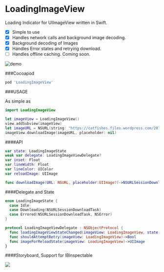 LoadingImageView
================

Loading Indicator for UIImageView written in Swift.

- [x] Simple to use
- [x] Handles network calls and background image decoding.
- [x] Background decoding of Images
- [x] Handles Error states and retrying download.
- [ ] Handles offline caching. Coming soon.

![demo](https://raw.githubusercontent.com/ggamecrazy/LoadingImageView/master/Screenshots/LoadingImageShowcase.gif)

###Cocoapod

``` ruby
pod 'LoadingImageView'

```

###USAGE

As simple as
``` swift
import LoadingImageView

let imageView = LoadingImageView()
view.addSubview(imageView)
let imageURL = NSURL(string: "https://catfishes.files.wordpress.com/2013/03/cat-breaded.jpg")
imageView.downloadImage(imageURL, placeholder: nil)
```
####API
``` swift
var state: LoadingImageState 
weak var delegate: LoadingImageViewDelegate?
var inset: Float
var lineWidth: Float
var lineColor: UIColor    
var reloadImage: UIImage 

func downloadImage(URL: NSURL, placeholder:UIImage?)->NSURLSessionDownloadTask
```

####Delegate and State
``` swift
enum LoadingImageState {
  case Idle
  case Downloading(NSURLSessionDownloadTask)
  case Errored(NSURLSessionDownloadTask, NSError)
}

protocol LoadingImageViewDelegate : NSObjectProtocol {
  func loadingImageViewStateChanged(imageView: LoadingImageView, state: LoadingImageState)
  func shouldAttemptRetry(imageView: LoadingImageView)->Bool
  func imageForReloadState(imageView: LoadingImageView)->UIImage
}
```
####Storyboard, Support for IBInspectable


<a href="url"><img src="https://raw.githubusercontent.com/ggamecrazy/LoadingImageView/master/Screenshots/IBInspectableSupport.jpg" width=“80” ></a>
